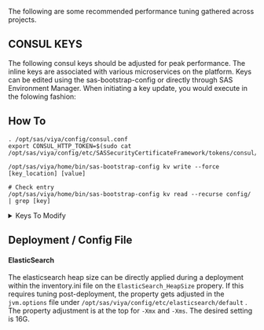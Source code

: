The following are some recommended performance tuning gathered across projects.

## CONSUL KEYS

The following consul keys should be adjusted for peak performance.  The inline keys are associated with various microservices on the platform.  Keys can be edited using the sas-bootstrap-config or directly through SAS Environment Manager.  When initiating a key update, you would execute in the folowing fashion:

## How To

```
. /opt/sas/viya/config/consul.conf
export CONSUL_HTTP_TOKEN=$(sudo cat /opt/sas/viya/config/etc/SASSecurityCertificateFramework/tokens/consul/default/client.token)

/opt/sas/viya/home/bin/sas-bootstrap-config kv write --force [key_location] [value]

# Check entry
/opt/sas/viya/home/bin/sas-bootstrap-config kv read --recurse config/ | grep [key]
```

<details><summary>Keys To Modify</summary>

svi-alert

    config/svi-alert/jvm/java_option_xmx=-Xmx12g

svi-datahub

    config/svi-datahub/jvm/java_option_xmx=-Xmx12g
    config/svi-datahub/spring.datasource.tomcat.maxActive=200 

svi-indexer

    config/svi-indexer/jvm/java_option_xmx=-Xmx12g

files

    config/files/jvm/java_option_xmx=-Xmx12g
    config/files/sas.files/maxFileSize=1073741824
    config/files/spring.datasource.tomcat.maxActive=100 (Default)

folders

    config/folders/jvm/java_option_xmx=-Xmx12g
    config/folders/spring.datasource.tomcat.maxActive=100 (Default)

cacheserver

    config/cacheserver/jvm/java_option_xms=-Xms2g
    config/cacheserver/jvm/java_option_xmx=-Xmx8g

saslogon

    config/SASLogon/jvm/java_option_xmx=-Xmx1024m

</details>
  
## Deployment / Config File


#### ElasticSearch

The elasticsearch heap size can be directly applied during a deployment within the inventory.ini file on the `ElasticSearch_HeapSize` propery.  If this requires tuning post-deployment, the property gets adjusted in the `jvm.options` file under `/opt/sas/viya/config/etc/elasticsearch/default` .  The property adjustment is at the top for `-Xmx` and `-Xms`.  The desired setting is 16G.

